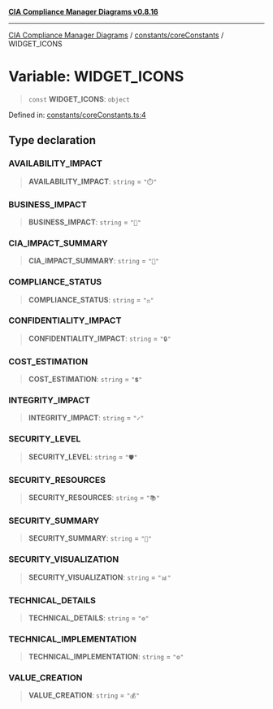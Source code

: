 [**CIA Compliance Manager Diagrams v0.8.16**](../../../README.md)

***

[CIA Compliance Manager Diagrams](../../../modules.md) / [constants/coreConstants](../README.md) / WIDGET\_ICONS

# Variable: WIDGET\_ICONS

> `const` **WIDGET\_ICONS**: `object`

Defined in: [constants/coreConstants.ts:4](https://github.com/Hack23/cia-compliance-manager/blob/96f4020424aba8c55d4fe94eddf596babc070968/src/constants/coreConstants.ts#L4)

## Type declaration

### AVAILABILITY\_IMPACT

> **AVAILABILITY\_IMPACT**: `string` = `"⏱️"`

### BUSINESS\_IMPACT

> **BUSINESS\_IMPACT**: `string` = `"💼"`

### CIA\_IMPACT\_SUMMARY

> **CIA\_IMPACT\_SUMMARY**: `string` = `"🧩"`

### COMPLIANCE\_STATUS

> **COMPLIANCE\_STATUS**: `string` = `"⚖️"`

### CONFIDENTIALITY\_IMPACT

> **CONFIDENTIALITY\_IMPACT**: `string` = `"🔒"`

### COST\_ESTIMATION

> **COST\_ESTIMATION**: `string` = `"💲"`

### INTEGRITY\_IMPACT

> **INTEGRITY\_IMPACT**: `string` = `"✓"`

### SECURITY\_LEVEL

> **SECURITY\_LEVEL**: `string` = `"🛡️"`

### SECURITY\_RESOURCES

> **SECURITY\_RESOURCES**: `string` = `"📚"`

### SECURITY\_SUMMARY

> **SECURITY\_SUMMARY**: `string` = `"🔐"`

### SECURITY\_VISUALIZATION

> **SECURITY\_VISUALIZATION**: `string` = `"📊"`

### TECHNICAL\_DETAILS

> **TECHNICAL\_DETAILS**: `string` = `"⚙️"`

### TECHNICAL\_IMPLEMENTATION

> **TECHNICAL\_IMPLEMENTATION**: `string` = `"⚙️"`

### VALUE\_CREATION

> **VALUE\_CREATION**: `string` = `"💰"`
